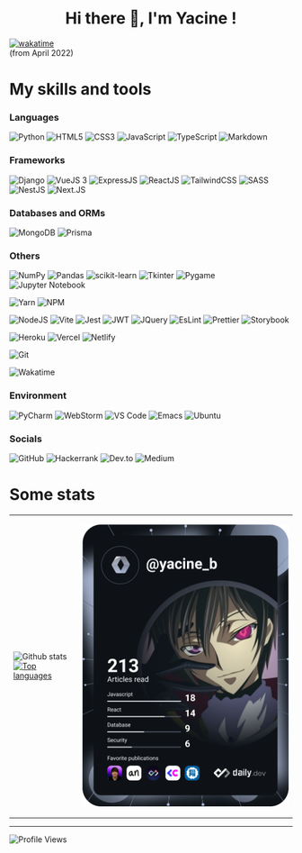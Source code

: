 <h1 align="center">Hi there 👋, I'm Yacine !</h1>

[![wakatime](https://wakatime.com/badge/user/c9625662-7df7-4bc4-b9f0-a23294301053.svg?style=for-the-badge)](https://wakatime.com/@c9625662-7df7-4bc4-b9f0-a23294301053) 
<br>
(from April 2022)

# My skills and tools

### Languages

![Python](https://img.shields.io/badge/python-3670A0?style=for-the-badge&logo=python&logoColor=ffdd54)
![HTML5](https://img.shields.io/badge/html5-%23E34F26.svg?style=for-the-badge&logo=html5&logoColor=white)
![CSS3](https://img.shields.io/badge/css3-%231572B6.svg?style=for-the-badge&logo=css3&logoColor=white)
![JavaScript](https://img.shields.io/badge/javascript-%23323330.svg?style=for-the-badge&logo=javascript&logoColor=%23F7DF1E)
![TypeScript](https://img.shields.io/badge/TypeScript-007ACC?style=for-the-badge&logo=typescript&logoColor=white)
![Markdown](https://img.shields.io/badge/Markdown-000000?style=for-the-badge&logo=markdown&logoColor=white)

### Frameworks

![Django](https://img.shields.io/badge/django-%23092E20.svg?style=for-the-badge&logo=django&logoColor=white)
![VueJS 3](https://img.shields.io/badge/Vue.js-35495E?style=for-the-badge&logo=vuedotjs&logoColor=4FC08D)
![ExpressJS](https://img.shields.io/badge/Express.js-000000?style=for-the-badge&logo=express&logoColor=white)
![ReactJS](https://img.shields.io/badge/React-20232A?style=for-the-badge&logo=react&logoColor=61DAFB)
![TailwindCSS](https://img.shields.io/badge/Tailwind_CSS-38B2AC?style=for-the-badge&logo=tailwind-css&logoColor=white)
![SASS](https://img.shields.io/badge/Sass-CC6699?style=for-the-badge&logo=sass&logoColor=white)
![NestJS](https://img.shields.io/badge/nestjs-E0234E?style=for-the-badge&logo=nestjs&logoColor=white)
![Next.JS](https://img.shields.io/badge/Next.js-000000?style=for-the-badge&logo=Next.js&logoColor=white)

### Databases and ORMs

![MongoDB](https://img.shields.io/badge/MongoDB-4EA94B?style=for-the-badge&logo=mongodb&logoColor=white)
![Prisma](https://img.shields.io/badge/Prisma-3982CE?style=for-the-badge&logo=Prisma&logoColor=white)

### Others

![NumPy](https://img.shields.io/badge/numpy-%23013243.svg?style=for-the-badge&logo=numpy&logoColor=white)
![Pandas](https://img.shields.io/badge/pandas-%23150458.svg?style=for-the-badge&logo=pandas&logoColor=white)
![scikit-learn](https://img.shields.io/badge/scikit--learn-%23F7931E.svg?style=for-the-badge&logo=scikit-learn&logoColor=white)
![Tkinter](https://img.shields.io/badge/tkinter-ffdd54?style=for-the-badge&logo=python&logoColor=3670A0)
![Pygame](https://img.shields.io/badge/pygame-darkgreen?style=for-the-badge&logo=python&logoColor=ffdd54)
![Jupyter Notebook](https://img.shields.io/badge/-Jupyter-grey?logo=jupyter&style=for-the-badge&logoColor=orange)

![Yarn](https://img.shields.io/badge/Yarn-2C8EBB?style=for-the-badge&logo=yarn&logoColor=white)
![NPM](https://img.shields.io/badge/npm-CB3837?style=for-the-badge&logo=npm&logoColor=white)

![NodeJS](https://img.shields.io/badge/node.js-6DA55F?style=for-the-badge&logo=node.js&logoColor=white)
![Vite](https://img.shields.io/badge/Vite-B73BFE?style=for-the-badge&logo=vite&logoColor=FFD62E)
![Jest](https://img.shields.io/badge/Jest-C21325?style=for-the-badge&logo=jest&logoColor=white)
![JWT](https://img.shields.io/badge/JWT-000000?style=for-the-badge&logo=JSON%20web%20tokens&logoColor=white)
![JQuery](https://img.shields.io/badge/jQuery-0769AD?style=for-the-badge&logo=jquery&logoColor=white)
![EsLint](https://img.shields.io/badge/eslint-3A33D1?style=for-the-badge&logo=eslint&logoColor=white)
![Prettier](https://img.shields.io/badge/prettier-1A2C34?style=for-the-badge&logo=prettier&logoColor=F7BA3E)
![Storybook](https://img.shields.io/badge/storybook-FF4785?style=for-the-badge&logo=storybook&logoColor=white)

![Heroku](https://img.shields.io/badge/Heroku-430098?style=for-the-badge&logo=heroku&logoColor=white)
![Vercel](https://img.shields.io/badge/Vercel-000000?style=for-the-badge&logo=vercel&logoColor=white)
![Netlify](https://img.shields.io/badge/Netlify-00C7B7?style=for-the-badge&logo=netlify&logoColor=white)

![Git](https://img.shields.io/badge/git-%23F05033.svg?style=for-the-badge&logo=git&logoColor=white)

![Wakatime](https://img.shields.io/badge/WakaTime-000000?style=for-the-badge&logo=WakaTime&logoColor=white)

### Environment

![PyCharm](https://img.shields.io/badge/pycharm-143?style=for-the-badge&logo=pycharm&logoColor=black&color=black&labelColor=green)
![WebStorm](https://img.shields.io/badge/WebStorm-000000?style=for-the-badge&logo=WebStorm&logoColor=white)
![VS Code](https://img.shields.io/badge/VS%20Code-0078d7.svg?style=for-the-badge&logo=visual-studio-code&logoColor=white)
![Emacs](https://img.shields.io/badge/Emacs-%237F5AB6.svg?&style=for-the-badge&logo=gnu-emacs&logoColor=white)
![Ubuntu](https://img.shields.io/badge/Ubuntu-E95420?style=for-the-badge&logo=ubuntu&logoColor=white)

### Socials

![GitHub](https://img.shields.io/badge/github-%23121011.svg?style=for-the-badge&logo=github&logoColor=white)
![Hackerrank](https://img.shields.io/badge/-Hackerrank-2EC866?style=for-the-badge&logo=HackerRank&logoColor=white)
![Dev.to](https://img.shields.io/badge/dev.to-0A0A0A?style=for-the-badge&logo=devdotto&logoColor=white)
![Medium](https://img.shields.io/badge/Medium-12100E?style=for-the-badge&logo=medium&logoColor=white)


# Some stats

<table>
  <tr>
    <td>
      <span>
        <img width="400" src="https://github-readme-stats-eb5h.vercel.app/api?username=YacineSteeve&show_icons=true&count_private=true&theme=react&hide_border=true&bg_color=1d2a3a" title="Github stats"/>
      </span>
      <br>
      <span>
        <a href="https://github.com/YacineSteeve/github-readme-stats">
          <img src="https://github-readme-stats-eb5h.vercel.app/api/top-langs/?username=YacineSteeve&langs_count=6&count_private=true&layout=compact&theme=react&hide_border=true&bg_color=1d2a3a" width="400" title="Top languages"/>
        </a>
      </span>
    </td>
    <td>
      <p align="center">
        <a href="https://app.daily.dev/Yacine_B">
          <img src="https://github.com/YacineSteeve/YacineSteeve/blob/main/devcard.svg" width="400" alt="Yacine's Dev Card"/>
        </a>
      </p>
    </td>
  </tr>
</table>

---

![Profile Views](https://komarev.com/ghpvc/?username=YacineSteeve&color=brightgreen&style=for-the-badge&label=Profile+Views)
